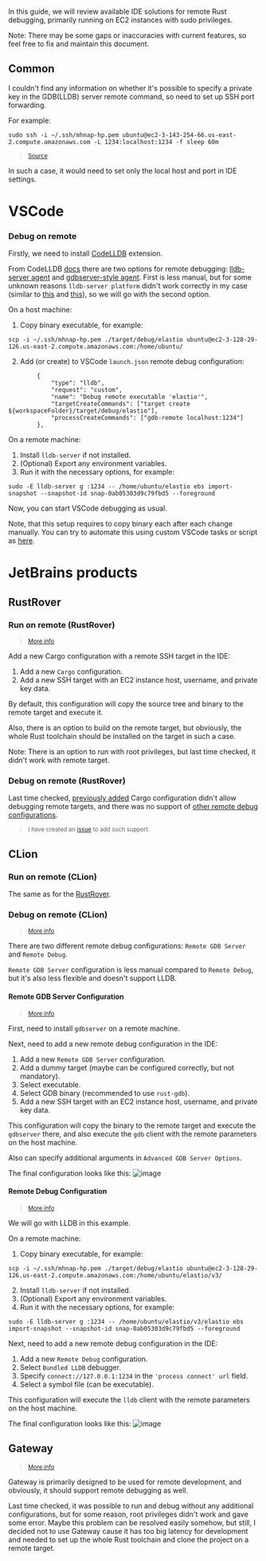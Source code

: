 In this guide, we will review available IDE solutions for remote Rust debugging, primarily running on EC2 instances with sudo privileges.

Note: There may be some gaps or inaccuracies with current features, so feel free to fix and maintain this document.

## Common

I couldn't find any information on whether it's possible to specify a private key in the GDB(LLDB) server remote command, so need to set up SSH port forwarding.

For example:

```
sudo ssh -i ~/.ssh/mhnap-hp.pem ubuntu@ec2-3-143-254-66.us-east-2.compute.amazonaws.com -L 1234:localhost:1234 -f sleep 60m
```

> <sub>[Source](https://stackoverflow.com/questions/27061624/remote-debugging-using-gdbserver-over-ssh)</sub>

In such a case, it would need to set only the local host and port in IDE settings.

# VSCode
### Debug on remote

Firstly, we need to install [CodeLLDB](https://marketplace.visualstudio.com/items?itemName=vadimcn.vscode-lldb) extension.

From CodeLLDB [docs](https://github.com/vadimcn/codelldb/blob/v1.10.0/MANUAL.md#remote-debugging) there are two options for remote debugging: [lldb-server agent](https://github.com/vadimcn/codelldb/blob/v1.10.0/MANUAL.md#connecting-to-lldb-server-agent) and [gdbserver-style agent](https://github.com/vadimcn/codelldb/blob/v1.10.0/MANUAL.md#connecting-to-a-gdbserver-style-agent). First is less manual, but for some unknown reasons `lldb-server platform` didn't work correctly in my case (similar to [this](https://stackoverflow.com/questions/72553030/lldb-debugging-using-lldb-server-on-android/72592346#72592346) and [this](https://github.com/vadimcn/codelldb/issues/101)), so we will go with the second option.


On a host machine:
1. Copy binary executable, for example:
```
scp -i ~/.ssh/mhnap-hp.pem ./target/debug/elastio ubuntu@ec2-3-128-29-126.us-east-2.compute.amazonaws.com:/home/ubuntu/
```

2. Add (or create) to VSCode `launch.json` remote debug configuration:
```
        {
            "type": "lldb",
            "request": "custom",
            "name": "Debug remote executable 'elastio'",
            "targetCreateCommands": ["target create ${workspaceFolder}/target/debug/elastio"],
            "processCreateCommands": ["gdb-remote localhost:1234"]
        },
```

On a remote machine:
1. Install `lldb-server` if not installed.
2. (Optional) Export any environment variables.
3. Run it with the necessary options, for example:
```
sudo -E lldb-server g :1234 -- /home/ubuntu/elastio ebs import-snapshot --snapshot-id snap-0ab05303d9c79fbd5 --foreground
```

Now, you can start VSCode debugging as usual.

Note, that this setup requires to copy binary each after each change manually. You can try to automate this using custom VSCode tasks or script as [here](https://stackoverflow.com/questions/68888706/remote-debug-of-rust-program-in-visual-studio-code).

# JetBrains products


## RustRover
### Run on remote (RustRover)
> <sub>[More info](https://www.jetbrains.com/help/rust/2023.3/cargo-run-debug-configuration.html)</sub>

Add a new Cargo configuration with a remote SSH target in the IDE:
1. Add a new `Cargo` configuration.
2. Add a new SSH target with an EC2 instance host, username, and private key data.

By default, this configuration will copy the source tree and binary to the remote target and execute it.

Also, there is an option to build on the remote target, but obviously, the whole Rust toolchain should be installed on the target in such a case.

Note: There is an option to run with root privileges, but last time checked, it didn't work with remote target.

### Debug on remote (RustRover)
Last time checked, [previously added](https://github.com/elastio/elastio/wiki/Remote-Rust-debugging#run-on-remote-rustrover) Cargo configuration didn't allow debugging remote targets, and there was no support of [other remote debug configurations](https://github.com/elastio/elastio/wiki/Remote-Rust-debugging#debug-on-remote-clion).
> <sub>I have created an [issue](https://youtrack.jetbrains.com/issue/RUST-12791/Add-Remote-Debug-and-Remote-GDB-Server-configurations) to add such support.</sub>


## CLion
### Run on remote (CLion)
The same as for the [RustRover](https://github.com/elastio/elastio/wiki/Remote-Rust-debugging#run-on-remote-rustrover).

### Debug on remote (CLion)
> <sub>[More info](https://www.jetbrains.com/help/clion/remote-debug-via-gdb-gdbserver.html)</sub>

There are two different remote debug configurations: `Remote GDB Server` and `Remote Debug`.

`Remote GDB Server` configuration is less manual compared to `Remote Debug`, but it's also less flexible and doesn't support LLDB.

#### Remote GDB Server Configuration
> <sub>[More info](https://www.jetbrains.com/help/clion/remote-gdb-server.html)</sub>

First, need to install `gdbserver` on a remote machine.

Next, need to add a new remote debug configuration in the IDE:
1. Add a new `Remote GDB Server` configuration.
2. Add a dummy target (maybe can be configured correctly, but not mandatory).
3. Select executable.
4. Select GDB binary (recommended to use `rust-gdb`).
5. Add a new SSH target with an EC2 instance host, username, and private key data.

This configuration will copy the binary to the remote target and execute the `gdbserver` there, and also execute the `gdb` client with the remote parameters on the host machine.

Also can specify additional arguments in `Advanced GDB Server Options`.

The final configuration looks like this:
![image](https://github.com/elastio/elastio/assets/17296656/aae50747-0a8a-4cb2-8c64-2ea075d86bb8)

#### Remote Debug Configuration
> <sub>[More info](https://www.jetbrains.com/help/clion/remote-debug.html)</sub>

We will go with LLDB in this example.

On a remote machine:
1. Copy binary executable, for example:
```
scp -i ~/.ssh/mhnap-hp.pem ./target/debug/elastio ubuntu@ec2-3-128-29-126.us-east-2.compute.amazonaws.com:/home/ubuntu/elastio/v3/
```

2. Install `lldb-server` if not installed.
3. (Optional) Export any environment variables.
4. Run it with the necessary options, for example:
```
sudo -E lldb-server g :1234 -- /home/ubuntu/elastio/v3/elastio ebs import-snapshot --snapshot-id snap-0ab05303d9c79fbd5 --foreground
```

Next, need to add a new remote debug configuration in the IDE:
1. Add a new `Remote Debug` configuration.
2. Select `Bundled LLDB` debugger.
3. Specify `connect://127.0.0.1:1234` in the `'process connect' url` field.
4. Select a symbol file (can be executable).

This configuration will execute the `lldb` client with the remote parameters on the host machine.

The final configuration looks like this:
![image](https://github.com/elastio/elastio/assets/17296656/73ad5860-0e8c-4352-950c-3211f4c1eae9)


## Gateway﻿
> <sub>[More info](https://www.jetbrains.com/remote-development/gateway/)</sub>

Gateway is primarily designed to be used for remote development, and obviously, it should support remote debugging as well.

Last time checked, it was possible to run and debug without any additional configurations, but for some reason, root privileges didn't work and gave some error. Maybe this problem can be resolved easily somehow, but still, I decided not to use Gateway cause it has too big latency for development and needed to set up the whole Rust toolchain and clone the project on a remote target.


